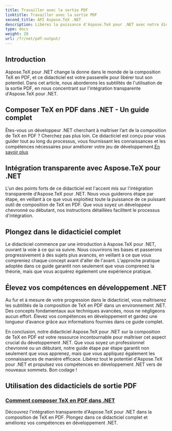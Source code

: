 ```yaml
---
title: Travailler avec la sortie PDF
linktitle: Travailler avec la sortie PDF
second_title: API Aspose.TeX .NET
description: Libérez la puissance d'Aspose.TeX pour .NET avec notre didacticiel complet sur la composition de TeX en PDF. Élevez vos compétences en développement .NET grâce à une intégration transparente.
type: docs
weight: 28
url: /fr/net/pdf-output/
---
```

## Introduction

Aspose.TeX pour .NET change la donne dans le monde de la composition TeX en PDF, et ce didacticiel est votre passerelle pour libérer tout son potentiel. Dans cet article, nous aborderons les subtilités de l'utilisation de la sortie PDF, en nous concentrant sur l'intégration transparente d'Aspose.TeX pour .NET.

## Composer TeX en PDF dans .NET - Un guide complet

Êtes-vous un développeur .NET cherchant à maîtriser l’art de la composition de TeX en PDF ? Cherchez pas plus loin. Ce didacticiel est conçu pour vous guider tout au long du processus, vous fournissant les connaissances et les compétences nécessaires pour améliorer votre jeu de développement.[En savoir plus](./typeset-tex-to-pdf/)

## Intégration transparente avec Aspose.TeX pour .NET

L'un des points forts de ce didacticiel est l'accent mis sur l'intégration transparente d'Aspose.TeX pour .NET. Nous vous guiderons étape par étape, en veillant à ce que vous exploitiez toute la puissance de ce puissant outil de composition de TeX en PDF. Que vous soyez un développeur chevronné ou débutant, nos instructions détaillées facilitent le processus d'intégration.

## Plongez dans le didacticiel complet

Le didacticiel commence par une introduction à Aspose.TeX pour .NET, ouvrant la voie à ce qui va suivre. Nous couvrirons les bases et passerons progressivement à des sujets plus avancés, en veillant à ce que vous compreniez chaque concept avant d'aller de l'avant. L'approche pratique adoptée dans ce guide garantit non seulement que vous comprenez la théorie, mais que vous acquérez également une expérience pratique.

## Élevez vos compétences en développement .NET

Au fur et à mesure de votre progression dans le didacticiel, vous maîtriserez les subtilités de la composition de TeX en PDF dans un environnement .NET. Des concepts fondamentaux aux techniques avancées, nous ne négligeons aucun effort. Élevez vos compétences en développement et gardez une longueur d’avance grâce aux informations fournies dans ce guide complet.

En conclusion, notre didacticiel Aspose.TeX pour .NET sur la composition de TeX en PDF est votre ressource incontournable pour maîtriser cet aspect crucial du développement .NET. Que vous soyez un professionnel chevronné ou un débutant, notre guide étape par étape garantit non seulement que vous apprenez, mais que vous appliquez également les connaissances de manière efficace. Libérez tout le potentiel d'Aspose.TeX pour .NET et propulsez vos compétences en développement .NET vers de nouveaux sommets. Bon codage !
## Utilisation des didacticiels de sortie PDF
### [Comment composer TeX en PDF dans .NET](./typeset-tex-to-pdf/)
Découvrez l'intégration transparente d'Aspose.TeX pour .NET dans la composition de TeX en PDF. Plongez dans ce didacticiel complet et améliorez vos compétences en développement .NET.